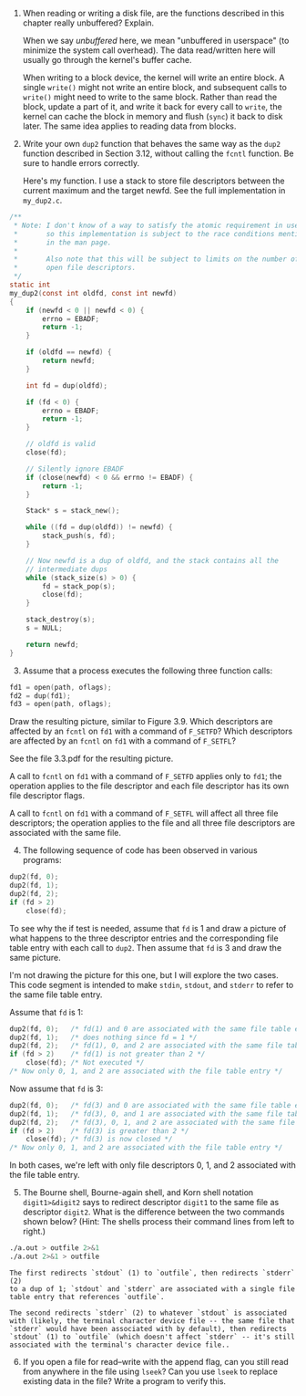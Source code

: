 1. When reading or writing a disk file, are the functions described in this
   chapter really unbuffered? Explain.

   When we say *unbuffered* here, we mean "unbuffered in userspace" (to
   minimize the system call overhead).  The data read/written here will
   usually go through the kernel's buffer cache.
   
   When writing to a block device, the kernel will write an entire block.
   A single `write()` might not write an entire block, and subsequent calls
   to `write()` might need to write to the same block.  Rather than read the
   block, update a part of it, and write it back for every call to `write`,
   the kernel can cache the block in memory and flush (`sync`) it back to
   disk later.  The same idea applies to reading data from blocks.

2. Write your own `dup2` function that behaves the same way as the `dup2`
   function described in Section 3.12, without calling the `fcntl` function.
   Be sure to handle errors correctly.

   Here's my function.  I use a stack to store file descriptors between
   the current maximum and the target newfd.  See the full implementation
   in `my_dup2.c`.

```c
/**
 * Note: I don't know of a way to satisfy the atomic requirement in userspace,
 *       so this implementation is subject to the race conditions mentioned
 *       in the man page.
 *
 *       Also note that this will be subject to limits on the number of
 *       open file descriptors.
 */
static int
my_dup2(const int oldfd, const int newfd)
{
	if (newfd < 0 || newfd < 0) {
		errno = EBADF;
		return -1;
	}

	if (oldfd == newfd) {
		return newfd;
	}

	int fd = dup(oldfd);

	if (fd < 0) {
		errno = EBADF;
		return -1;
	}

	// oldfd is valid
	close(fd);

	// Silently ignore EBADF
	if (close(newfd) < 0 && errno != EBADF) {
		return -1;
	}

	Stack* s = stack_new();

	while ((fd = dup(oldfd)) != newfd) {
		stack_push(s, fd);
	}

	// Now newfd is a dup of oldfd, and the stack contains all the
	// intermediate dups
	while (stack_size(s) > 0) {
		fd = stack_pop(s);
		close(fd);
	}

	stack_destroy(s);
	s = NULL;

	return newfd;
}
```

3. Assume that a process executes the following three function calls:
```c
fd1 = open(path, oflags);
fd2 = dup(fd1);
fd3 = open(path, oflags);
```
   Draw the resulting picture, similar to Figure 3.9. Which descriptors are
   affected by an `fcntl` on `fd1` with a command of `F_SETFD`? Which
   descriptors are affected by an `fcntl` on `fd1` with a command of `F_SETFL`?

   See the file 3.3.pdf for the resulting picture.

   A call to `fcntl` on `fd1` with a command of `F_SETFD` applies only to
   `fd1`; the operation applies to the file descriptor and each file descriptor
   has its own file descriptor flags.

   A call to `fcntl` on `fd1` with a command of `F_SETFL` will affect all
   three file descriptors; the operation applies to the file and all three
   file descriptors are associated with the same file.

4. The following sequence of code has been observed in various programs:
```c
dup2(fd, 0);
dup2(fd, 1);
dup2(fd, 2);
if (fd > 2)
    close(fd);
```
   To see why the if test is needed, assume that `fd` is 1 and draw a picture
   of what happens to the three descriptor entries and the corresponding file
   table entry with each call to `dup2`. Then assume that `fd` is 3 and draw
   the same picture.

   I'm not drawing the picture for this one, but I will explore the two
   cases.  This code segment is intended to make `stdin`, `stdout`, and
   `stderr` to refer to the same file table entry.

   Assume that `fd` is 1:

```c
dup2(fd, 0);   /* fd(1) and 0 are associated with the same file table entry */
dup2(fd, 1);   /* does nothing since fd = 1 */
dup2(fd, 2);   /* fd(1), 0, and 2 are associated with the same file table entry */
if (fd > 2)    /* fd(1) is not greater than 2 */
    close(fd); /* Not executed */
/* Now only 0, 1, and 2 are associated with the file table entry */
```

Now assume that `fd` is 3:

```c
dup2(fd, 0);   /* fd(3) and 0 are associated with the same file table entry */
dup2(fd, 1);   /* fd(3), 0, and 1 are associated with the same file table entry */
dup2(fd, 2);   /* fd(3), 0, 1, and 2 are associated with the same file table entry */
if (fd > 2)    /* fd(3) is greater than 2 */
    close(fd); /* fd(3) is now closed */
/* Now only 0, 1, and 2 are associated with the file table entry */
```

   In both cases, we're left with only file descriptors 0, 1, and 2 associated
   with the file table entry.

5. The Bourne shell, Bourne-again shell, and Korn shell notation
   `digit1>&digit2` says to redirect descriptor `digit1` to the same file as
   descriptor `digit2`. What is the difference between the two commands shown
   below? (Hint: The shells process their command lines from left to right.)

```bash
./a.out > outfile 2>&1
./a.out 2>&1 > outfile
```

    The first redirects `stdout` (1) to `outfile`, then redirects `stderr` (2)
    to a dup of 1; `stdout` and `stderr` are associated with a single file
    table entry that references `outfile`.

    The second redirects `stderr` (2) to whatever `stdout` is associated
    with (likely, the terminal character device file -- the same file that
    `stderr` would have been associated with by default), then redirects
    `stdout` (1) to `outfile` (which doesn't affect `stderr` -- it's still
    associated with the terminal's character device file..

6. If you open a file for read–write with the append flag, can you still read
   from anywhere in the file using `lseek`? Can you use `lseek` to replace
   existing data in the file? Write a program to verify this.
